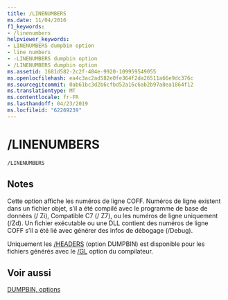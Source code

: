 ```yaml
---
title: /LINENUMBERS
ms.date: 11/04/2016
f1_keywords:
- /linenumbers
helpviewer_keywords:
- LINENUMBERS dumpbin option
- line numbers
- -LINENUMBERS dumpbin option
- /LINENUMBERS dumpbin option
ms.assetid: 1681d582-2c2f-484e-9920-109959549055
ms.openlocfilehash: ea4c3ac2ad582e0fe364f2da26511a66e9dc376c
ms.sourcegitcommit: 0ab61bc3d2b6cfbd52a16c6ab2b97a8ea1864f12
ms.translationtype: MT
ms.contentlocale: fr-FR
ms.lasthandoff: 04/23/2019
ms.locfileid: "62269239"
---
```

# <a name="linenumbers"></a>/LINENUMBERS

```
/LINENUMBERS
```

## <a name="remarks"></a>Notes

Cette option affiche les numéros de ligne COFF. Numéros de ligne existent dans un fichier objet, s’il a été compilé avec le programme de base de données (/ Zi), Compatible C7 (/ Z7), ou les numéros de ligne uniquement (/Zd). Un fichier exécutable ou une DLL contient des numéros de ligne COFF s’il a été lié avec générer des infos de débogage (/Debug).

Uniquement les [/HEADERS](headers.md) (option DUMPBIN) est disponible pour les fichiers générés avec le [/GL](gl-whole-program-optimization.md) option du compilateur.

## <a name="see-also"></a>Voir aussi

[DUMPBIN, options](dumpbin-options.md)
